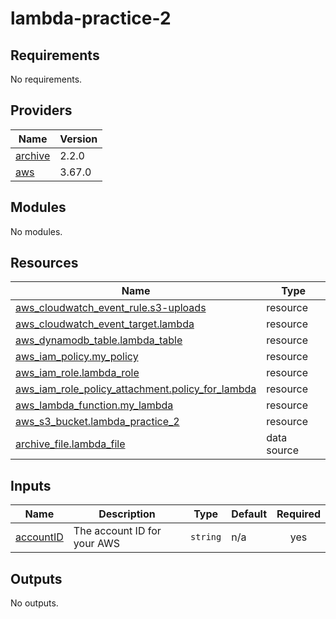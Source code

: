# lambda-practice-2
<!-- BEGIN_TF_DOCS -->
## Requirements

No requirements.

## Providers

| Name | Version |
|------|---------|
| <a name="provider_archive"></a> [archive](#provider\_archive) | 2.2.0 |
| <a name="provider_aws"></a> [aws](#provider\_aws) | 3.67.0 |

## Modules

No modules.

## Resources

| Name | Type |
|------|------|
| [aws_cloudwatch_event_rule.s3-uploads](https://registry.terraform.io/providers/hashicorp/aws/latest/docs/resources/cloudwatch_event_rule) | resource |
| [aws_cloudwatch_event_target.lambda](https://registry.terraform.io/providers/hashicorp/aws/latest/docs/resources/cloudwatch_event_target) | resource |
| [aws_dynamodb_table.lambda_table](https://registry.terraform.io/providers/hashicorp/aws/latest/docs/resources/dynamodb_table) | resource |
| [aws_iam_policy.my_policy](https://registry.terraform.io/providers/hashicorp/aws/latest/docs/resources/iam_policy) | resource |
| [aws_iam_role.lambda_role](https://registry.terraform.io/providers/hashicorp/aws/latest/docs/resources/iam_role) | resource |
| [aws_iam_role_policy_attachment.policy_for_lambda](https://registry.terraform.io/providers/hashicorp/aws/latest/docs/resources/iam_role_policy_attachment) | resource |
| [aws_lambda_function.my_lambda](https://registry.terraform.io/providers/hashicorp/aws/latest/docs/resources/lambda_function) | resource |
| [aws_s3_bucket.lambda_practice_2](https://registry.terraform.io/providers/hashicorp/aws/latest/docs/resources/s3_bucket) | resource |
| [archive_file.lambda_file](https://registry.terraform.io/providers/hashicorp/archive/latest/docs/data-sources/file) | data source |

## Inputs

| Name | Description | Type | Default | Required |
|------|-------------|------|---------|:--------:|
| <a name="input_accountID"></a> [accountID](#input\_accountID) | The account ID for your AWS | `string` | n/a | yes |

## Outputs

No outputs.
<!-- END_TF_DOCS -->